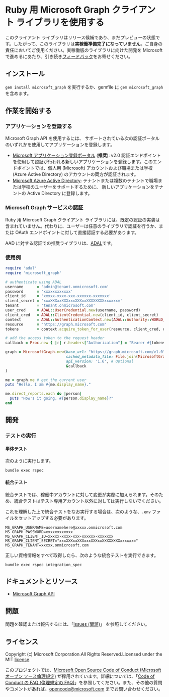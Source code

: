 # Ruby 用 Microsoft Graph クライアント ライブラリを使用する

このクライアント ライブラリはリリース候補であり、まだプレビューの状態です。したがって、このライブラリは**実稼働準備完了になっていません**。ご自身の責任においてご使用ください。実稼働版のライブラリに向けた開発を Microsoft で進めるにあたり、引き続き[フィードバック](https://github.com/microsoftgraph/msgraph-sdk-ruby/issues/new)をお寄せください。

## インストール
```gem install microsoft_graph``` を実行するか、gemfile に ```gem microsoft_graph``` を含めます。
## 作業を開始する

### アプリケーションを登録する

Microsoft Graph API を使用するには、
サポートされている次の認証ポータルのいずれかを使用してアプリケーションを登録します。

* [Microsoft アプリケーション登録ポータル](https://apps.dev.microsoft.com) (**推奨**):
v2.0 認証エンドポイントを使用して認証が行われる新しいアプリケーションを登録します。このエンドポイントでは、個人用 (Microsoft) アカウントおよび職場または学校 (Azure Active Directory) のアカウントの両方が認証されます。
* [Microsoft Azure Active Directory](https://manage.windowsazure.com):
テナントまたは複数のテナントで職場または学校のユーザーをサポートするために、
新しいアプリケーションをテナントの Active Directory に登録します。

### Microsoft Graph サービスの認証

Ruby 用 Microsoft Graph クライアント ライブラリには、既定の認証の実装は含まれていません。代わりに、ユーザーは任意のライブラリで認証を行うか、または OAuth エンドポイントに対して直接認証する必要があります。

AAD に対する認証での推奨ライブラリは、[ADAL](https://github.com/AzureAD/azure-activedirectory-library-for-ruby)です。

### 使用例

```ruby
require 'adal'
require 'microsoft_graph'

# authenticate using ADAL
username      = 'admin@tenant.onmicrosoft.com'
password      = 'xxxxxxxxxxxx'
client_id     = 'xxxxx-xxxx-xxx-xxxxxx-xxxxxxx'
client_secret = 'xxxXXXxxXXXxxxXXXxxXXXXXXXXxxxxxx='
tenant        = 'tenant.onmicrosoft.com'
user_cred     = ADAL::UserCredential.new(username, password)
client_cred   = ADAL::ClientCredential.new(client_id, client_secret)
context       = ADAL::AuthenticationContext.new(ADAL::Authority::WORLD_WIDE_AUTHORITY, tenant)
resource      = "https://graph.microsoft.com"
tokens        = context.acquire_token_for_user(resource, client_cred, user_cred)

# add the access token to the request header
callback = Proc.new { |r| r.headers["Authorization"] = "Bearer #{tokens.access_token}" }

graph = MicrosoftGraph.new(base_url: "https://graph.microsoft.com/v1.0",
                           cached_metadata_file: File.join(MicrosoftGraph::CACHED_METADATA_DIRECTORY, "metadata_v1.0.xml"),
                           api_version: '1.6', # Optional
                           &callback
)

me = graph.me # get the current user
puts "Hello, I am #{me.display_name}."

me.direct_reports.each do |person|
  puts "How's it going, #{person.display_name}?"
end
```

## 開発

### テストの実行

#### 単体テスト

次のように実行します。

    bundle exec rspec

#### 統合テスト

統合テストでは、稼働中アカウントに対して変更が実際に加えられます。そのため、統合テストはテスト専用アカウント以外に対しては実行しないでください。

これを理解した上で統合テストをなお実行する場合は、次のような、`.env` ファイルをセットアップする必要があります。

    MS_GRAPH_USERNAME=usernamehere@xxxxx.onmicrosoft.com
    MS_GRAPH_PASSWORD=xxxxxxxxxxxx
    MS_GRAPH_CLIENT_ID=xxxxx-xxxx-xxx-xxxxxx-xxxxxxx
    MS_GRAPH_CLIENT_SECRET="xxxXXXxxXXXxxxXXXxxXXXXXXXXxxxxxx="
    MS_GRAPH_TENANT=xxxxx.onmicrosoft.com

正しい資格情報をすべて取得したら、次のような統合テストを実行できます。

    bundle exec rspec integration_spec

## ドキュメントとリソース

* [Microsoft Graph API](https://graph.microsoft.io)

## 問題

問題を確認または報告するには、「[Issues (問題)](https://github.com/microsoftgraph/msgraph-sdk-ruby/issues)」 を参照してください。

## ライセンス

Copyright (c) Microsoft Corporation.All Rights Reserved.Licensed under the MIT [license](LICENSE).

このプロジェクトでは、[Microsoft Open Source Code of Conduct (Microsoft オープン ソース倫理規定)](https://opensource.microsoft.com/codeofconduct/) が採用されています。詳細については、「[Code of Conduct の FAQ (倫理規定の FAQ)](https://opensource.microsoft.com/codeofconduct/faq/)」を参照してください。また、その他の質問やコメントがあれば、[opencode@microsoft.com](mailto:opencode@microsoft.com) までお問い合わせください。
